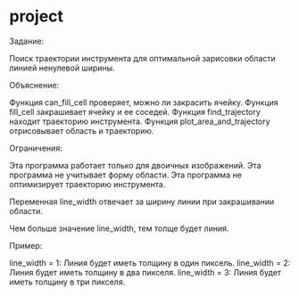 # project
Задание: 

Поиск траектории инструмента для оптимальной зарисовки области линией ненулевой ширины.

Объяснение:

Функция can_fill_cell проверяет, можно ли закрасить ячейку.
Функция fill_cell закрашивает ячейку и ее соседей.
Функция find_trajectory находит траекторию инструмента.
Функция plot_area_and_trajectory отрисовывает область и траекторию.

Ограничения:

Эта программа работает только для двоичных изображений.
Эта программа не учитывает форму области.
Эта программа не оптимизирует траекторию инструмента.

Переменная line_width отвечает за ширину линии при закрашивании области. 

Чем больше значение line_width, тем толще будет линия.

Пример:

line_width = 1: Линия будет иметь толщину в один пиксель.
line_width = 2: Линия будет иметь толщину в два пикселя.
line_width = 3: Линия будет иметь толщину в три пикселя.